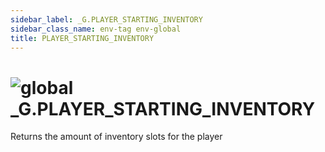 ```yaml
---
sidebar_label: _G.PLAYER_STARTING_INVENTORY
sidebar_class_name: env-tag env-global
title: PLAYER_STARTING_INVENTORY
---
```


# <img src='/img/wiki/global.png' alt='global' classname='env-tag' /> **_G**.PLAYER_STARTING_INVENTORY
Returns the amount of inventory slots for the player<br/>
